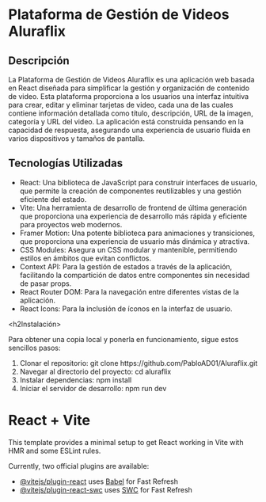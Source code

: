 <h1>Plataforma de Gestión de Videos Aluraflix</h1>
<h2>Descripción</h2>
<p>
  La Plataforma de Gestión de Videos Aluraflix es una aplicación web basada en React diseñada para simplificar la gestión y organización de contenido de video. Esta plataforma proporciona a los usuarios una interfaz intuitiva para crear, editar y eliminar tarjetas de video, cada una de las cuales contiene información detallada como título, descripción, URL de la imagen, categoría y URL del video. La aplicación está construida pensando en la capacidad de respuesta, asegurando una experiencia de usuario fluida en varios dispositivos y tamaños de pantalla.
</p>

<h2>Tecnologías Utilizadas</h2>
<ul>
  <li>
    <bold>React:</bold> Una biblioteca de JavaScript para construir interfaces de usuario, que permite la creación de componentes reutilizables y una gestión eficiente del estado.
  </li>
  <li>
  <bold>Vite:</bold> Una herramienta de desarrollo de frontend de última generación que proporciona una experiencia de desarrollo más rápida y eficiente para proyectos web modernos.
  </li>
  <li>
  <bold>Framer Motion:</bold> Una potente biblioteca para animaciones y transiciones, que proporciona una experiencia de usuario más dinámica y atractiva.
  </li>
  <li>
   <bold>CSS Modules:</bold> Asegura un CSS modular y mantenible, permitiendo estilos en ámbitos que evitan conflictos.
  </li>
  <li>
   <bold>Context API:</bold> Para la gestión de estados a través de la aplicación, facilitando la compartición de datos entre componentes sin necesidad de pasar props.
  </li>
  <li>
   <bold>React Router DOM:</bold> Para la navegación entre diferentes vistas de la aplicación.
  </li>
  <li>
   <bold>React Icons:</bold> Para la inclusión de íconos en la interfaz de usuario.
  </li>
</ul>



<h2Instalación></h2>

<p>Para obtener una copia local y ponerla en funcionamiento, sigue estos sencillos pasos:</p>


<ol>
  <li><bold>Clonar el repositorio:</bold>
  git clone https://github.com/PabloAD01/Aluraflix.git
  </li>
  <li><bold>Navegar al directorio del proyecto:</bold>
  cd aluraflix
  </li>
  <li><bold>Instalar dependencias:</bold>
  npm install
  </li>
  <li><bold>Iniciar el servidor de desarrollo:</bold>
  npm run dev
  </li>
</ol>




























# React + Vite

This template provides a minimal setup to get React working in Vite with HMR and some ESLint rules.

Currently, two official plugins are available:

- [@vitejs/plugin-react](https://github.com/vitejs/vite-plugin-react/blob/main/packages/plugin-react/README.md) uses [Babel](https://babeljs.io/) for Fast Refresh
- [@vitejs/plugin-react-swc](https://github.com/vitejs/vite-plugin-react-swc) uses [SWC](https://swc.rs/) for Fast Refresh
